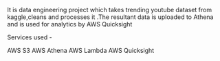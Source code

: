 It is data engineering project which takes trending youtube dataset from kaggle,cleans and processes it .The resultant data is uploaded to Athena and is used for analytics by AWS Quicksight

Services used - 


AWS S3 
AWS Athena 
AWS Lambda 
AWS Quicksight 
